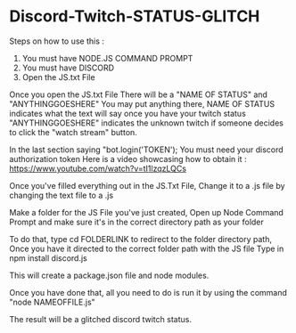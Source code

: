 # Discord-Twitch-STATUS-GLITCH

Steps on how to use this :

1. You must have NODE.JS COMMAND PROMPT
2. You must have DISCORD
3. Open the JS.txt File

Once you open the JS.txt File
There will be a "NAME OF STATUS" and "ANYTHINGGOESHERE"
You may put anything there, NAME OF STATUS indicates what the text will say once you have your twitch status
"ANYTHINGGOESHERE" indicates the unknown twitch if someone decides to click the "watch stream" button.

In the last section saying "bot.login('TOKEN');
You must need your discord authorization token
Here is a video showcasing how to obtain it : https://www.youtube.com/watch?v=tI1lzqzLQCs

Once you've filled everything out in the JS.Txt File,
Change it to a .js file by changing the text file to a .js

Make a folder for the JS File you've just created,
Open up Node Command Prompt and make sure it's in the correct directory path as your folder

To do that, type cd FOLDERLINK
to redirect to the folder directory path,
Once you have it directed to the correct folder path with the JS file
Type in npm install discord.js

This will create a package.json file and node modules.

Once you have done that, all you need to do is run it
by using the command "node NAMEOFFILE.js"

The result will be a glitched discord twitch status.
